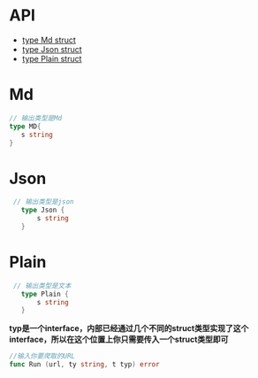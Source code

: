 # API

- [type Md struct](#Md)
- [type Json struct](#Json)
- [type Plain struct](#Plain)
# Md
 ``` go
 // 输出类型是Md
 type MD{
    s string
 }
 ```
# Json
 ```go
  // 输出类型是json
    type Json {
        s string
    }
```

# Plain
 ```go
  // 输出类型是文本
    type Plain {
        s string
    }
```

**typ是一个interface，内部已经通过几个不同的struct类型实现了这个interface，所以在这个位置上你只需要传入一个struct类型即可**

```go
//输入你要爬取的URL
func Run (url, ty string, t typ) error

```
